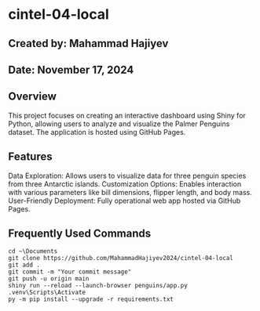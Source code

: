 # cintel-04-local

## Created by: Mahammad Hajiyev
## Date: November 17, 2024

## Overview 
This project focuses on creating an interactive dashboard using Shiny for Python, allowing users to analyze and visualize the Palmer Penguins dataset. The application is hosted using GitHub Pages.

## Features
Data Exploration: Allows users to visualize data for three penguin species from three Antarctic islands.
Customization Options: Enables interaction with various parameters like bill dimensions, flipper length, and body mass.
User-Friendly Deployment: Fully operational web app hosted via GitHub Pages.

## Frequently Used Commands
```
cd ~\Documents
git clone https://github.com/MahammadHajiyev2024/cintel-04-local
git add .
git commit -m "Your commit message"
git push -u origin main
shiny run --reload --launch-browser penguins/app.py
.venv\Scripts\Activate
py -m pip install --upgrade -r requirements.txt
```